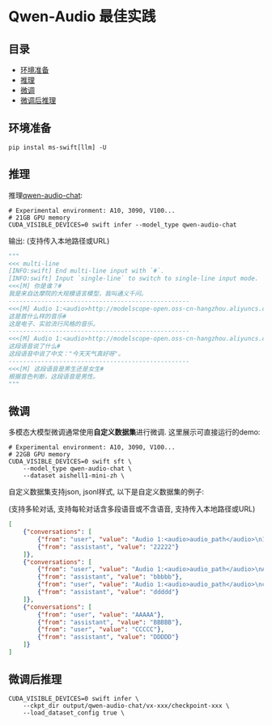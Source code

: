 # Qwen-Audio 最佳实践

## 目录
- [环境准备](#环境准备)
- [推理](#推理)
- [微调](#微调)
- [微调后推理](#微调后推理)


## 环境准备
```shell
pip instal ms-swift[llm] -U
```

## 推理

推理[qwen-audio-chat](https://modelscope.cn/models/qwen/Qwen-Audio-Chat/summary):
```shell
# Experimental environment: A10, 3090, V100...
# 21GB GPU memory
CUDA_VISIBLE_DEVICES=0 swift infer --model_type qwen-audio-chat
```

输出: (支持传入本地路径或URL)
```python
"""
<<< multi-line
[INFO:swift] End multi-line input with `#`.
[INFO:swift] Input `single-line` to switch to single-line input mode.
<<<[M] 你是谁？#
我是来自达摩院的大规模语言模型，我叫通义千问。
--------------------------------------------------
<<<[M] Audio 1:<audio>http://modelscope-open.oss-cn-hangzhou.aliyuncs.com/images/music.wav</audio>
这是首什么样的音乐#
这是电子、实验流行风格的音乐。
--------------------------------------------------
<<<[M] Audio 1:<audio>http://modelscope-open.oss-cn-hangzhou.aliyuncs.com/images/weather.wav</audio>
这段语音说了什么#
这段语音中说了中文："今天天气真好呀"。
--------------------------------------------------
<<<[M] 这段语音是男生还是女生#
根据音色判断，这段语音是男性。
"""
```


## 微调
多模态大模型微调通常使用**自定义数据集**进行微调. 这里展示可直接运行的demo:

```shell
# Experimental environment: A10, 3090, V100...
# 22GB GPU memory
CUDA_VISIBLE_DEVICES=0 swift sft \
    --model_type qwen-audio-chat \
    --dataset aishell1-mini-zh \
```

自定义数据集支持json, jsonl样式, 以下是自定义数据集的例子: 

(支持多轮对话, 支持每轮对话含多段语音或不含语音, 支持传入本地路径或URL)

```json
[
    {"conversations": [
        {"from": "user", "value": "Audio 1:<audio>audio_path</audio>\n11111"}, 
        {"from": "assistant", "value": "22222"}
    ]},
    {"conversations": [
        {"from": "user", "value": "Audio 1:<audio>audio_path</audio>\nAudio 2:<audio>audio_path2</audio>\nAudio 3:<audio>audio_path3</audio>\naaaaa"}, 
        {"from": "assistant", "value": "bbbbb"}, 
        {"from": "user", "value": "Audio 1:<audio>audio_path</audio>\nccccc"}, 
        {"from": "assistant", "value": "ddddd"}
    ]},
    {"conversations": [
        {"from": "user", "value": "AAAAA"}, 
        {"from": "assistant", "value": "BBBBB"}, 
        {"from": "user", "value": "CCCCC"}, 
        {"from": "assistant", "value": "DDDDD"}
    ]}
]
```


## 微调后推理

```shell
CUDA_VISIBLE_DEVICES=0 swift infer \
    --ckpt_dir output/qwen-audio-chat/vx-xxx/checkpoint-xxx \
    --load_dataset_config true \
```
